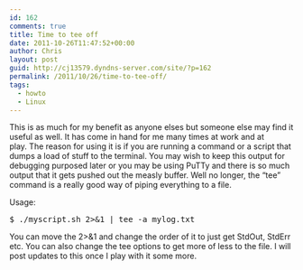 ```yaml
---
id: 162
comments: true
title: Time to tee off
date: 2011-10-26T11:47:52+00:00
author: Chris
layout: post
guid: http://cj13579.dyndns-server.com/site/?p=162
permalink: /2011/10/26/time-to-tee-off/
tags:
  - howto
  - Linux
---
```

This is as much for my benefit as anyone elses but someone else may find it useful as well. It has come in hand for me many times at work and at play. The reason for using it is if you are running a command or a script that dumps a load of stuff to the terminal. You may wish to keep this output for debugging purposed later or you may be using PuTTy and there is so much output that it gets pushed out the measly buffer. Well no longer, the &#8220;tee&#8221; command is a really good way of piping everything to a file.<!--more-->

<div id="_mcePaste">
  Usage:
</div>

<pre>$ ./myscript.sh 2&gt;&1 | tee -a mylog.txt</pre>

You can move the 2>&1 and change the order of it to just get StdOut, StdErr etc. You can also change the tee options to get more of less to the file. I will post updates to this once I play with it some more.